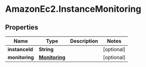 # AmazonEc2.InstanceMonitoring

## Properties

Name | Type | Description | Notes
------------ | ------------- | ------------- | -------------
**instanceId** | **String** |  | [optional] 
**monitoring** | [**Monitoring**](Monitoring.md) |  | [optional] 


